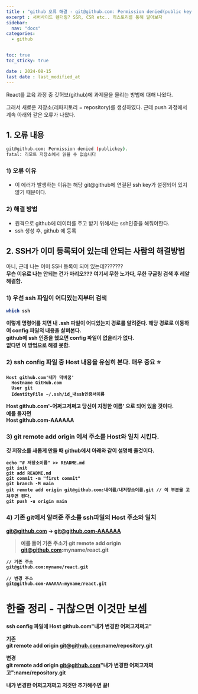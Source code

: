 ```yaml
---
title : "github 오류 해결 - git@github.com: Permission denied(public key) / SSH "
excerpt : 서버사이드 렌더링? SSR, CSR etc.. 히스토리를 통해 알아보자
sidebar:
  nav: "docs"
categories:
  - github


toc: true
toc_sticky: true

date : 2024-08-15
last date : last_modified_at
---
```


React를 교육 과정 중 깃허브(github)에 과제물을 올리는 방법에 대해 나왔다.

그래서 새로운 저장소(레파지토리 = repository)를 생성하였다.
근데 push 과정에서 계속 아래와 같은 오류가 나왔다.

## 1. 오류 내용 
```bash
git@github.com: Permission denied (publickey).
fatal: 리모트 저장소에서 읽을 수 없습니다
```

###   1) 오류 이유
* 이 에러가 발생하는 이유는 해당 git@github에 연결된 ssh key가 설정되어 있지 않기 때문이다.


###   2) 해결 방법
* 원격으로 github에 데이터를 주고 받기 위해서는 ssh인증을 해줘야한다.
* ssh 생성 후, github 에 등록


## 2. SSH가 이미 등록되어 있는데 안되는 사람의 해결방법
아니, 근데 나는 이미 SSH 등록이 되어 있는데???????<b><br>무슨 이유로 나는 안되는 건가 마리오???
여기서 무한 노가다, 무한 구글링 검색 후 레알 해결함.

### 1) 우선 ssh 파일이 어디있는지부터 검색
```bash
which ssh 
```
이렇게 명령어를 치면 내 .ssh 파일이 어디있는지 경로를 알려준다.
해당 경로로 이동하여 config 파일의 내용을 살펴본다. <br>
github에 ssh 인증을 했으면 config 파일이 없을리가 없다. <br>
없다면 이 방법으로 해결 못함.

### 2) ssh config 파일 중 Host 내용을 유심히 본다. 매우 중요 ⭐️

```bush
Host github.com'내가 막바꿈'
  Hostname GitHub.com
  User git
  IdentityFile ~/.ssh/id_내ssh인증서이름
```
Host github.com'-어쩌고저쩌고 당신이 지정한 이름' 으로 되어 있을 것이다.  <br>
예를 들자면 <br>
Host github.com-AAAAAA


### 3) git remote add origin 에서 주소를 Host와 일치 시킨다.

깃 저장소를 새롭게 만들 때 github에서 아래와 같이 설명해 줄것이다.

```bush
echo "# 저장소이름" >> README.md
git init
git add README.md
git commit -m "first commit"
git branch -M main
git remote add origin git@github.com:내이름/내저장소이름.git // 이 부분을 고쳐주면 된다.
git push -u origin main
```

### 4) 기존 git에서 알려준 주소를 ssh파일의 Host 주소와 일치
git@github.com → git@github.com-AAAAAA

> 예를 들어 기존 주소가 git remote add origin git@github.com:myname/react.git

```bush
// 기존 주소
git@github.com:myname/react.git

// 변경 주소
git@github.com-AAAAAA:myname/react.git
```

# 한줄 정리 - 귀찮으면 이것만 보셈
ssh config 파일에
Host github.com"내가 변경한 어쩌고저쩌고"

기존<br>
git remote add origin git@github.com:name/repository.git

변경<br>
git remote add origin git@github.com"내가 변경한 어쩌고저쩌고":name/repository.git

내가 변경한 어쩌고저쩌고 저것만 추가해주면 끝!